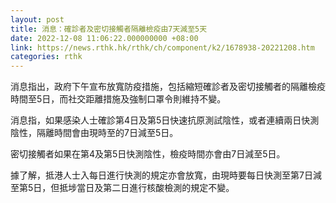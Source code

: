 ```yaml
---
layout: post
title: 消息：確診者及密切接觸者隔離檢疫由7天減至5天
date: 2022-12-08 11:06:22.000000000 +08:00
link: https://news.rthk.hk/rthk/ch/component/k2/1678938-20221208.htm
categories: rthk
---
```


消息指出，政府下午宣布放寬防疫措施，包括縮短確診者及密切接觸者的隔離檢疫時間至5日，而社交距離措施及強制口罩令則維持不變。

消息指，如果感染人士確診第4日及第5日快速抗原測試陰性，或者連續兩日快測陰性，隔離時間會由現時至的7日減至5日。

密切接觸者如果在第4及第5日快測陰性，檢疫時間亦會由7日減至5日。

據了解，抵港人士入每日進行快測的規定亦會放寬，由現時要每日快測至第7日減至第5日，但抵埗當日及第二日進行核酸檢測的規定不變。
